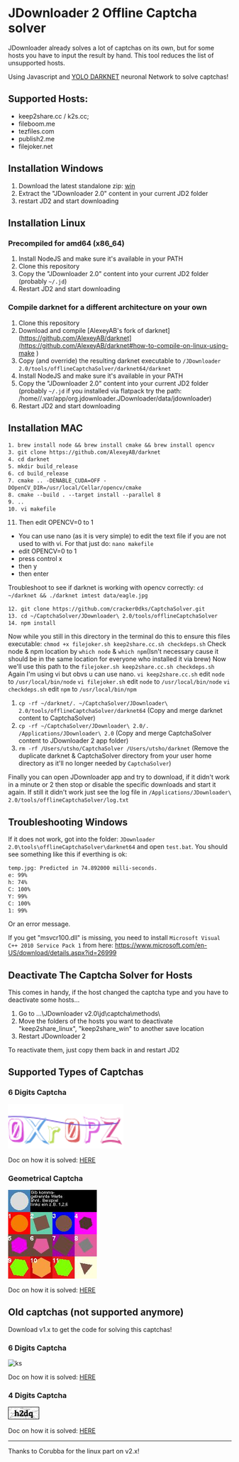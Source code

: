 # JDownloader 2 Offline Captcha solver
JDownloader already solves a lot of captchas on its own, but for some hosts you have to input the result by hand. This tool reduces the list of unsupported hosts.

Using Javascript and [YOLO DARKNET](https://pjreddie.com/darknet/yolo/) neuronal Network to solve captchas!

## Supported Hosts:
 * keep2share.cc / k2s.cc;
* fileboom.me
* tezfiles.com
* publish2.me
* filejoker.net

## Installation Windows
1. Download the latest standalone zip: [win](https://github.com/cracker0dks/CaptchaSolver/releases/download/v2.1.1/CaptchaSolver-v2.1.1_standalone_win.zip.zip)
2. Extract the "JDownloader 2.0" content in your current JD2 folder
3. restart JD2 and start downloading

## Installation Linux

### Precompiled	for amd64 (x86_64)
1. Install NodeJS and make sure it's available in your PATH
2. Clone this repository
3. Copy the "JDownloader 2.0" content into your current JD2 folder (probably `~/.jd`)
4. Restart JD2 and start downloading

### Compile darknet for a different architecture on your own
1. Clone this repository
2. Download and compile [AlexeyAB's fork of darknet](https://github.com/AlexeyAB/darknet](https://github.com/AlexeyAB/darknet#how-to-compile-on-linux-using-make )
3. Copy (and override) the resulting darknet executable to `/JDownloader 2.0/tools/offlineCaptchaSolver/darknet64/darknet`
4. Install NodeJS and make sure it's available in your PATH
5. Copy the "JDownloader 2.0" content into your current JD2 folder (probably `~/.jd` if you installed via flatpack try the path: /home/<username>/.var/app/org.jdownloader.JDownloader/data/jdownloader)
6. Restart JD2 and start downloading
  
## Installation MAC

```
1. brew install node && brew install cmake && brew install opencv
3. git clone https://github.com/AlexeyAB/darknet
4. cd darknet
5. mkdir build_release
6. cd build_release
7. cmake .. -DENABLE_CUDA=OFF -DOpenCV_DIR=/usr/local/Cellar/opencv/cmake
8. cmake --build . --target install --parallel 8
9. ..
10. vi makefile
```
11. Then edit OPENCV=0 to 1
- You can use nano (as it is very simple) to edit the text file if you are not used to with vi. For that just do: `nano makefile`
- edit OPENCV=0 to 1
- press control x
- then y
- then enter

Troubleshoot to see if darknet is working with opencv correctly: `cd ~/darknet && ./darknet imtest data/eagle.jpg`
```
12. git clone https://github.com/cracker0dks/CaptchaSolver.git
13. cd ~/CaptchaSolver/JDownloader\ 2.0/tools/offlineCaptchaSolver
14. npm install
```
Now while you still in this directory in the terminal do this to ensure this files executable: `chmod +x filejoker.sh keep2share.cc.sh checkdeps.sh`
Check node & npm location by `which node` & `which npm`(Isn't necessary cause it should be in the same location for everyone who installed it via brew)
Now we'll use this path to the `filejoker.sh keep2share.cc.sh checkdeps.sh`
Again I'm using vi but obvs u can use nano.
`vi keep2share.cc.sh`
edit `node` to `/usr/local/bin/node`
`vi filejoker.sh`
edit `node` to `/usr/local/bin/node`
`vi checkdeps.sh`
edit `npm` to `/usr/local/bin/npm`
1. `cp -rf ~/darknet/. ~/CaptchaSolver/JDownloader\ 2.0/tools/offlineCaptchaSolver/darknet64`
(Copy and merge darknet content to CaptchaSolver)
3. `cp -rf ~/CaptchaSolver/JDownloader\ 2.0/. /Applications/JDownloader\ 2.0`
(Copy and merge CaptchaSolver content to JDownloader 2 app folder)
5. `rm -rf /Users/utsho/CaptchaSolver /Users/utsho/darknet`
(Remove the duplicate darknet & CaptchaSolver directory from your user home directory as it'll no longer needed by `CaptchaSolver`)

Finally you can open JDownloader app and try to download, if it didn't work in a minute or 2 then stop or disable the specific downloads and start it again. If still it didn't work just see the log file in `/Applications/JDownloader\ 2.0/tools/offlineCaptchaSolver/log.txt`  


## Troubleshooting Windows
If it does not work, got into the folder: `JDownloader 2.0\tools\offlineCaptchaSolver\darknet64` and open `test.bat`. You should see something like this if everthing is ok:
```
temp.jpg: Predicted in 74.892000 milli-seconds.
e: 99%
h: 74%
C: 100%
Y: 99%
C: 100%
1: 99% 
```
Or an error message.

If you get "msvcr100.dll" is missing, you need to install `Microsoft Visual C++ 2010 Service Pack 1` from here: https://www.microsoft.com/en-US/download/details.aspx?id=26999

## Deactivate The Captcha Solver for Hosts
This comes in handy, if the host changed the captcha type and you have to deactivate some hosts...

1. Go to ...\JDownloader v2.0\jd\captcha\methods\ 
2. Move the folders of the hosts you want to deactivate "keep2share_linux", "keep2share_win" to another save location
3. Restart JDownloader 2

To reactivate them, just copy them back in and restart JD2

## Supported Types of Captchas
### 6 Digits Captcha
![ks](/docs/07d9b0cdf598be2a6e734f793a19831d.jpg)

Doc on how it is solved: [HERE](docs/howToSolveNew6DigitCaptchasWalkthrough.md)

### Geometrical Captcha
![ks](/docs/filejoker.png)

Doc on how it is solved: [HERE](docs/howToSolveGeoCaptchasWalkthrough.md)

## Old captchas (not supported anymore)
Download v1.x to get the code for solving this captchas!

### 6 Digits Captcha
![ks](/docs/ksinput.gif)

Doc on how it is solved: [HERE](docs/howToSolve6DigitCaptchasWalkthrough.md)

### 4 Digits Captcha
![ks](/docs/xFQIX.png)

Doc on how it is solved: [HERE](docs/howToSolve4DigitCaptchasWalkthrough.md)

---------------------

Thanks to Corubba for the linux part on v2.x!

